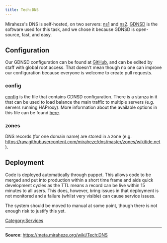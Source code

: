 ```yaml
---
title: Tech:DNS
---
```


Miraheze's DNS is self-hosted, on two servers: [ns1](https://meta.miraheze.org/wiki/Tech:Ns1) and [ns2](https://meta.miraheze.org/wiki/Tech:Ns2). [GDNSD](//github.com/gdnsd/gdnsd) is the software used for this task, and we chose it because GDNSD is open-source, fast, and easy.

## Configuration 

Our GDNSD configuration can be found at [GitHub](//github.com/miraheze/dns), and can be edited by staff with global root access. That doesn't mean though no one can improve our configuration because everyone is welcome to create pull requests.

### config 

[config](https://github.com/miraheze/dns/blob/master/config) is the file that contains GDNSD configuration. There is a stanza in it that can be used to load balance the main traffic to multiple servers (e.g. servers running HAProxy). More information about the available options in this file can be found [here](https://github.com/gdnsd/gdnsd/wiki/GdnsdConfig).

### zones 

DNS records (for one domain name) are stored in a zone (e.g. https://raw.githubusercontent.com/miraheze/dns/master/zones/wikitide.net).

## Deployment 

Code is deployed automatically through puppet. This allows code to be merged and put into production within a short time frame and aids quick development cycles as the TTL means a record can be live within 15 minutes to all users. This does, however, bring issues in that deployment is not monitored and a failure (whilst very visible) can cause service issues.

The system should be moved to manual at some point, though there is not enough risk to justify this yet.

[Category:Services](https://meta.miraheze.org/wiki/Category:Services)

----
**Source**: https://meta.miraheze.org/wiki/Tech:DNS